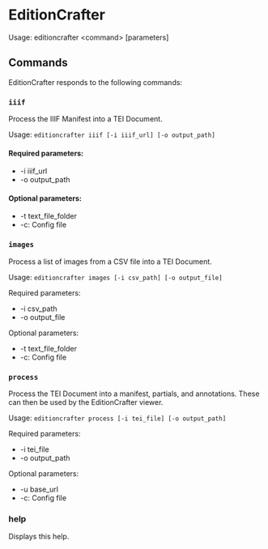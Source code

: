 # EditionCrafter

Usage: editioncrafter \<command\> [parameters]

## Commands

EditionCrafter responds to the following commands:

### `iiif`

Process the IIIF Manifest into a TEI Document.

Usage: `editioncrafter iiif [-i iiif_url] [-o output_path]`

#### Required parameters:
* -i iiif_url
* -o output_path

#### Optional parameters:
* -t text_file_folder
* -c: Config file

### `images`

Process a list of images from a CSV file into a TEI Document.

Usage: `editioncrafter images [-i csv_path] [-o output_file]`

Required parameters:
* -i csv_path
* -o output_file

Optional parameters:
* -t text_file_folder
* -c: Config file

### `process`

Process the TEI Document into a manifest, partials, and annotations. These can then be used by the EditionCrafter viewer.

Usage: `editioncrafter process [-i tei_file] [-o output_path]`

Required parameters:
* -i tei_file
* -o output_path

Optional parameters:
* -u base_url
* -c: Config file

### help

Displays this help.
